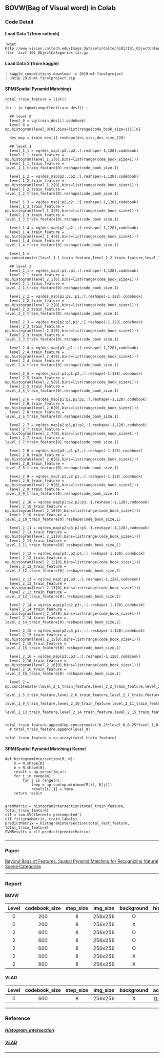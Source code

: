 ## BOVW(Bag of Visual word) in Colab

### Code Detail

#### Load Data 1 (from caltech)

```
!wget http://www.vision.caltech.edu/Image_Datasets/Caltech101/101_ObjectCategories.tar.gz
!tar -zxvf 101_ObjectCategories.tar.gz
```

#### Load Data 2 (from kaggle)

```
! kaggle competitions download -c 2019-ml-finalproject
! unzip 2019-ml-finalproject.zip
```

#### SPM(Spatial Pyramid Matching)

```
total_train_feature = list()

for i in tqdm(range(len(train_des))) :

  ## level 0
  level_0 = vq(train_des[i],codebook)
  level_0 = np.histogram(level_0[0],bins=list(range(code_book_size+1)))[0]

  des_map = train_des[i].reshape(des_size,des_size,128)

  ## level 1
  level_1_1 = vq(des_map[:p2,:p2,:].reshape(-1,128),codebook)
  level_1_1_train_feature = np.histogram(level_1_1[0],bins=list(range(code_book_size+1)))
  level_1_1_train_feature = level_1_1_train_feature[0].reshape(code_book_size,1)

  level_1_2 = vq(des_map[p2:,:p2,:].reshape(-1,128),codebook)
  level_1_2_train_feature = np.histogram(level_1_2[0],bins=list(range(code_book_size+1)))
  level_1_2_train_feature = level_1_2_train_feature[0].reshape(code_book_size,1)

  level_1_3 = vq(des_map[:p2,p2:,:].reshape(-1,128),codebook)
  level_1_3_train_feature = np.histogram(level_1_3[0],bins=list(range(code_book_size+1)))
  level_1_3_train_feature = level_1_3_train_feature[0].reshape(code_book_size,1)

  level_1_4 = vq(des_map[p2:,p2:,:].reshape(-1,128),codebook)
  level_1_4_train_feature = np.histogram(level_1_4[0],bins=list(range(code_book_size+1)))
  level_1_4_train_feature = level_1_4_train_feature[0].reshape(code_book_size,1)

  level_1 = np.concatenate((level_1_1_train_feature,level_1_2_train_feature,level_1_3_train_feature,level_1_4_train_feature),axis=1).flatten()

  ## level 2
  level_2_1 = vq(des_map[:p1,:p1,:].reshape(-1,128),codebook)
  level_2_1_train_feature = np.histogram(level_2_1[0],bins=list(range(code_book_size+1)))
  level_2_1_train_feature = level_2_1_train_feature[0].reshape(code_book_size,1)

  level_2_2 = vq(des_map[p1:p2,:p1,:].reshape(-1,128),codebook)
  level_2_2_train_feature = np.histogram(level_2_2[0],bins=list(range(code_book_size+1)))
  level_2_2_train_feature = level_2_2_train_feature[0].reshape(code_book_size,1)

  level_2_3 = vq(des_map[p2:p3,p1:,:].reshape(-1,128),codebook)
  level_2_3_train_feature = np.histogram(level_2_3[0],bins=list(range(code_book_size+1)))
  level_2_3_train_feature = level_2_3_train_feature[0].reshape(code_book_size,1)

  level_2_4 = vq(des_map[p3:,p1:,:].reshape(-1,128),codebook)
  level_2_4_train_feature = np.histogram(level_2_4[0],bins=list(range(code_book_size+1)))
  level_2_4_train_feature = level_2_4_train_feature[0].reshape(code_book_size,1)

  level_2_5 = vq(des_map[:p1,p1:p2,:].reshape(-1,128),codebook)
  level_2_5_train_feature = np.histogram(level_2_5[0],bins=list(range(code_book_size+1)))
  level_2_5_train_feature = level_2_5_train_feature[0].reshape(code_book_size,1)

  level_2_6 = vq(des_map[p1:p2,p1:p2,:].reshape(-1,128),codebook)
  level_2_6_train_feature = np.histogram(level_2_6[0],bins=list(range(code_book_size+1)))
  level_2_6_train_feature = level_2_6_train_feature[0].reshape(code_book_size,1)

  level_2_7 = vq(des_map[p2:p3,p1:p2,:].reshape(-1,128),codebook)
  level_2_7_train_feature = np.histogram(level_2_7[0],bins=list(range(code_book_size+1)))
  level_2_7_train_feature = level_2_7_train_feature[0].reshape(code_book_size,1)

  level_2_8 = vq(des_map[p3:,p1:p2,:].reshape(-1,128),codebook)
  level_2_8_train_feature = np.histogram(level_2_8[0],bins=list(range(code_book_size+1)))
  level_2_8_train_feature = level_2_8_train_feature[0].reshape(code_book_size,1)

  level_2_9 = vq(des_map[:p1,p2:p3,:].reshape(-1,128),codebook)
  level_2_9_train_feature = np.histogram(level_2_9[0],bins=list(range(code_book_size+1)))
  level_2_9_train_feature = level_2_9_train_feature[0].reshape(code_book_size,1)

  level_2_10 = vq(des_map[p1:p2,p2:p3,:].reshape(-1,128),codebook)
  level_2_10_train_feature = np.histogram(level_2_10[0],bins=list(range(code_book_size+1)))
  level_2_10_train_feature = level_2_10_train_feature[0].reshape(code_book_size,1)

  level_2_11 = vq(des_map[p2:p3,p2:p3,:].reshape(-1,128),codebook)
  level_2_11_train_feature = np.histogram(level_2_11[0],bins=list(range(code_book_size+1)))
  level_2_11_train_feature = level_2_11_train_feature[0].reshape(code_book_size,1)

  level_2_12 = vq(des_map[p3:,p2:p3,:].reshape(-1,128),codebook)
  level_2_12_train_feature = np.histogram(level_2_12[0],bins=list(range(code_book_size+1)))
  level_2_12_train_feature = level_2_12_train_feature[0].reshape(code_book_size,1)

  level_2_13 = vq(des_map[:p1,p3:,:].reshape(-1,128),codebook)
  level_2_13_train_feature = np.histogram(level_2_13[0],bins=list(range(code_book_size+1)))
  level_2_13_train_feature = level_2_13_train_feature[0].reshape(code_book_size,1)

  level_2_14 = vq(des_map[p1:p2,p3:,:].reshape(-1,128),codebook)
  level_2_14_train_feature = np.histogram(level_2_14[0],bins=list(range(code_book_size+1)))
  level_2_14_train_feature = level_2_14_train_feature[0].reshape(code_book_size,1)

  level_2_15 = vq(des_map[p2:p3,p3:,:].reshape(-1,128),codebook)
  level_2_15_train_feature = np.histogram(level_2_15[0],bins=list(range(code_book_size+1)))
  level_2_15_train_feature = level_2_15_train_feature[0].reshape(code_book_size,1)

  level_2_16 = vq(des_map[p3:,p3:,:].reshape(-1,128),codebook)
  level_2_16_train_feature = np.histogram(level_2_16[0],bins=list(range(code_book_size+1)))
  level_2_16_train_feature = level_2_16_train_feature[0].reshape(code_book_size,1)

  level_2 = np.concatenate((level_2_1_train_feature,level_2_2_train_feature,level_2_3_train_feature,level_2_4_train_feature,
                            level_2_5_train_feature,level_2_6_train_feature,level_2_7_train_feature,level_2_8_train_feature,
                            level_2_9_train_feature,level_2_10_train_feature,level_2_11_train_feature,level_2_12_train_feature,
                            level_2_13_train_feature,level_2_14_train_feature,level_2_15_train_feature,level_2_16_train_feature),axis=1).flatten()

  total_train_feature.append(np.concatenate((0.25*level_0,0.25*level_1,0.5*level_2)))
  # total_train_feature.append(level_0)

total_train_feature = np.array(total_train_feature)
```


#### SPM(Spatial Pyramid Matching) Kernel
```
def histogramIntersection(M, N):
    m = M.shape[0]
    n = N.shape[0]
    result = np.zeros((m,n))
    for i in range(m):
        for j in range(n):
            temp = np.sum(np.minimum(M[i], N[j]))
            result[i][j] = temp
    return result
    

gramMatrix = histogramIntersection(total_train_feature, total_train_feature)
clf = svm.SVC(kernel='precomputed')
clf.fit(gramMatrix, train_labels)
predictMatrix = histogramIntersection(total_test_feature, total_train_feature)
SVMResults = clf.predict(predictMatrix)

```


#### 

-------------------------------------
### Paper 

[Beyond Bags of Features: Spatial Pyramid Matching
for Recognizing Natural Scene Categories](https://inc.ucsd.edu/~marni/Igert/Lazebnik_06.pdf)


-------------------------------------
### Report

#### BOVW

| Level | codebook_size | step_size | img_size | background | histogram_intersection | scaler |accuracy |
|:--------: |:--------:|:--------:|:--------:|:--------:|:--------:|:--------:|:--------:|
| 0 | 200 | 8 | 256x256 | O | - | O | [0.41607](https://github.com/socome/BOVW_2019/blob/master/BOVW_Caltech101_base.ipynb) |
| 0 | 200 | 8 | 256x256 | X | - | O | 0.43735 |
| 2 | 600 | 8 | 256x256 | O | X | O | 0.50236 |
| 2 | 600 | 8 | 256x256 | O | O | X | 0.57505 |
| 2 | 600 | 8 | 256x256 | O | O | O | 0.58510 |
| 2 | 600 | 8 | 256x256 | X | O | X | 0.60933 |
| 2 | 600 | 8 | 256x256 | X | O | O | [0.62056](https://github.com/socome/BOVW_2019/blob/master/BOVW_Caltech101_62.ipynb) |


#### VLAD

| Level | codebook_size | step_size | img_size | background | accuracy |
|:--------: |:--------:|:--------:|:--------:|:--------:|:--------:|
| 0 | 600 | 8 | 256x256 | X | [0.63593](https://github.com/socome/BOVW_2019/blob/master/VLAD_Caltech101_63.ipynb) |

-------------------------------------
### Reference

##### [Histogram_intersection](https://github.com/wihoho/Image-Recognition/blob/5dc8834dd204e36172815345f0abe5640a4a37ef/recognition/classification.py#L10)</br>
##### [VLAD](https://github.com/jorjasso/VLAD)
-------------------------------------
